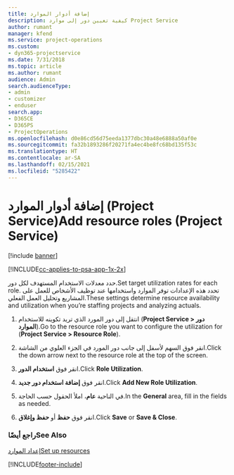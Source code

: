 ```yaml
---
title: إضافة أدوار الموارد
description: كيفية تعيين دور إلى موارد Project Service
author: rumant
manager: kfend
ms.service: project-operations
ms.custom:
- dyn365-projectservice
ms.date: 7/31/2018
ms.topic: article
ms.author: rumant
audience: Admin
search.audienceType:
- admin
- customizer
- enduser
search.app:
- D365CE
- D365PS
- ProjectOperations
ms.openlocfilehash: d0e86cd56d75eeda1377dbc30a48e6888a50af0e
ms.sourcegitcommit: fa32b1893286f20271fa4ec4be8fc68bd135f53c
ms.translationtype: HT
ms.contentlocale: ar-SA
ms.lasthandoff: 02/15/2021
ms.locfileid: "5285422"
---
```

# <a name="add-resource-roles-project-service"></a><span data-ttu-id="81397-103">إضافة أدوار الموارد (Project Service)</span><span class="sxs-lookup"><span data-stu-id="81397-103">Add resource roles (Project Service)</span></span>

[!include [banner](../includes/psa-now-project-operations.md)]

[!INCLUDE[cc-applies-to-psa-app-1x-2x](../includes/cc-applies-to-psa-app-1x-2x.md)]

<span data-ttu-id="81397-104">حدد معدلات الاستخدام المستهدف‬ لكل دور.</span><span class="sxs-lookup"><span data-stu-id="81397-104">Set target utilization rates for each role.</span></span> <span data-ttu-id="81397-105">تحدد هذه الإعدادات توفر الموارد واستخدامها عند توظيف الأشخاص للعمل على المشاريع وتحليل العمل الفعلي.</span><span class="sxs-lookup"><span data-stu-id="81397-105">These settings determine resource availability and utilization when you’re staffing projects and analyzing actuals.</span></span>  
  
1.  <span data-ttu-id="81397-106">انتقل إلى دور المورد الذي تريد تكوينه للاستخدام (**Project Service > دور الموارد**).</span><span class="sxs-lookup"><span data-stu-id="81397-106">Go to the resource role you want to configure the utilization for (**Project Service > Resource Role**).</span></span>  
  
2.  <span data-ttu-id="81397-107">انقر فوق السهم لأسفل إلى جانب دور المورد في الجزء العلوي من الشاشة.</span><span class="sxs-lookup"><span data-stu-id="81397-107">Click the down arrow next to the resource role at the top of the screen.</span></span>  
  
3.  <span data-ttu-id="81397-108">انقر فوق **استخدام الدور**.</span><span class="sxs-lookup"><span data-stu-id="81397-108">Click **Role Utilization**.</span></span>  
  
4.  <span data-ttu-id="81397-109">انقر فوق **إضافة استخدام دور جديد**.</span><span class="sxs-lookup"><span data-stu-id="81397-109">Click **Add New Role Utilization**.</span></span>  
  
5.  <span data-ttu-id="81397-110">في الناحية **عام**، املأ الحقول حسب الحاجة.</span><span class="sxs-lookup"><span data-stu-id="81397-110">In the **General** area, fill in the fields as needed.</span></span>  
  
6.  <span data-ttu-id="81397-111">انقر فوق **حفظ** أو **حفظ وإغلاق**.</span><span class="sxs-lookup"><span data-stu-id="81397-111">Click **Save** or **Save & Close**.</span></span>  
  
### <a name="see-also"></a><span data-ttu-id="81397-112">راجع أيضًا</span><span class="sxs-lookup"><span data-stu-id="81397-112">See Also</span></span>  
 [<span data-ttu-id="81397-113">إعداد الموارد</span><span class="sxs-lookup"><span data-stu-id="81397-113">Set up resources</span></span>](../psa/set-up-resources.md)


[!INCLUDE[footer-include](../includes/footer-banner.md)]